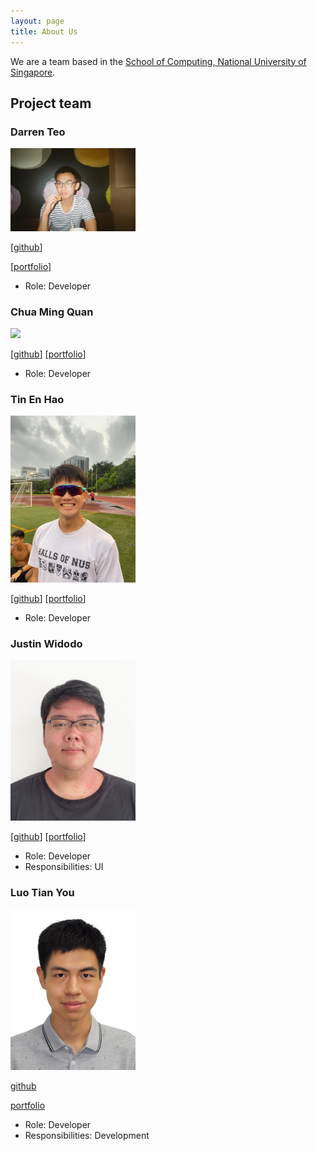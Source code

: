 ```yaml
---
layout: page
title: About Us
---
```


We are a team based in the [School of Computing, National University of Singapore](http://www.comp.nus.edu.sg).


## Project team

### Darren Teo

<img src="images/darren.png" width="200px">

[[github](https://github.com/darrentde)]

[[portfolio](team/darren.md)]

* Role: Developer

### Chua Ming Quan

<img src="images/chuamingquan.png" width="200px">

[[github](https://github.com/https://github.com/mqchua)]
[[portfolio](team/chuamingquan.md)]

* Role: Developer

### Tin En Hao

<img src="images/tinenhao.png" width="200px">

[[github](https://github.com/tinenhao)]
[[portfolio](team/tinenhao.md)]

* Role: Developer

### Justin Widodo
<img src="images/justinwidodo.png" width="200px">

[[github](https://github.com/GenFusion122)]
[[portfolio](team/justinwidodo.md)]

* Role: Developer
* Responsibilities: UI

### Luo Tian You

<img src="images/LuoTianYou.jpg" width="200px">

[github](https://github.com/HakkaNgin)

[portfolio](team/luotianyou.md)

* Role: Developer
* Responsibilities: Development


